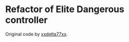 # Refactor of Elite Dangerous controller

Original code by [xxdelta77xx](https://www.reddit.com/user/xxdelta77xx).

